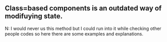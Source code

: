 ## Class=based components is an outdated way of modifuying state.
N: I would never us this method but I could run into it while checking other people codes so here there are some examples and explanations.
